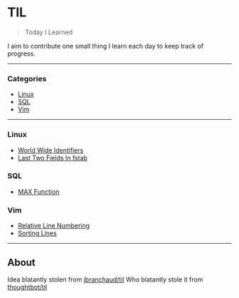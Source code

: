 # TIL

> Today I Learned

I aim to contribute one small thing I learn each day to keep track of progress.

---

### Categories

* [Linux](#linux)
* [SQL](#sql)
* [Vim](#vim)

---

### Linux

- [World Wide Identifiers](linux/world-wide-identifiers.md)
- [Last Two Fields In fstab](linux/last_two_fields_in_fstab.md)

### SQL

- [MAX Function](sql/max-function.md)

### Vim

- [Relative Line Numbering](vim/relative-line-numbering.md)
- [Sorting Lines](vim/sorting-lines.md)

---

## About

Idea blatantly stolen from [jbranchaud/til](https://github.com/jbranchaud/til)
Who blatantly stole it from [thoughtbot/til](https://github.com/thoughtbot/til)
